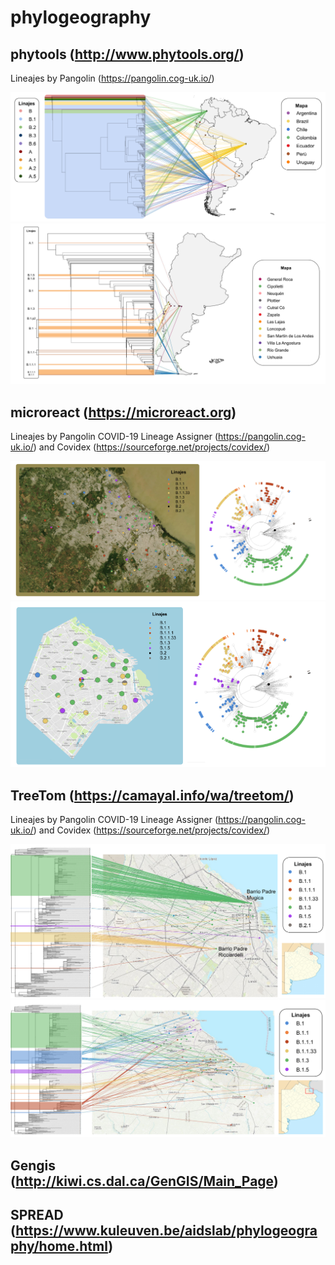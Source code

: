 # phylogeography

## phytools (http://www.phytools.org/)

Lineajes by Pangolin (https://pangolin.cog-uk.io/)

![BP_all](https://github.com/AgustinPardo/phylogeography/blob/master/LATAM-linajes%2Barbol%2Bmapa.png)
![BP_all](https://github.com/AgustinPardo/phylogeography/blob/master/Argentina-Patagonia-Referencias%2BArbol%2BMapa%2BLinajes.png)

## microreact (https://microreact.org)

Lineajes by Pangolin COVID-19 Lineage Assigner (https://pangolin.cog-uk.io/) and Covidex (https://sourceforge.net/projects/covidex/)

![BP_all](https://github.com/AgustinPardo/phylogeography/blob/master/AMBA_BSAS_mapa%2Barbol%2Blinajes.png)
![BP_all](https://github.com/AgustinPardo/phylogeography/blob/master/CABA_mapa%2Barbol%2Blinajes.png)


## TreeTom (https://camayal.info/wa/treetom/)

Lineajes by Pangolin COVID-19 Lineage Assigner (https://pangolin.cog-uk.io/) and Covidex (https://sourceforge.net/projects/covidex/)

![BP_all](https://github.com/AgustinPardo/phylogeography/blob/master/cabaTreeTom.png)
![BP_all](https://github.com/AgustinPardo/phylogeography/blob/master/gbaTreeToom.png)


## Gengis (http://kiwi.cs.dal.ca/GenGIS/Main_Page)


## SPREAD (https://www.kuleuven.be/aidslab/phylogeography/home.html)
